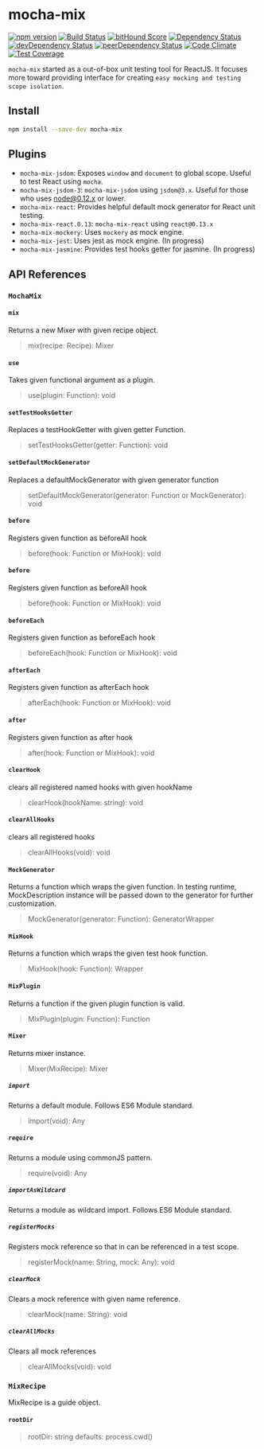 # mocha-mix

[![npm version](https://badge.fury.io/js/mocha-mix.svg)](http://badge.fury.io/js/mocha-mix)
[![Build Status](https://travis-ci.org/rexk/mocha-mix.svg)](https://travis-ci.org/rexk/mocha-mix)
[![bitHound Score](https://www.bithound.io/github/rexk/mocha-mix/badges/score.svg)](https://www.bithound.io/github/rexk/mocha-mix)
[![Dependency Status](https://david-dm.org/rexk/mocha-mix.svg)](https://david-dm.org/rexk/mocha-mix)
[![devDependency Status](https://david-dm.org/rexk/mocha-mix/dev-status.svg)](https://david-dm.org/rexk/mocha-mix#info=devDependencies)
[![peerDependency Status](https://david-dm.org/rexk/mocha-mix/peer-status.svg)](https://david-dm.org/rexk/mocha-mix#info=peerDependencies)
[![Code Climate](https://codeclimate.com/github/rexk/mocha-mix/badges/gpa.svg)](https://codeclimate.com/github/rexk/mocha-mix)
[![Test Coverage](https://codeclimate.com/github/rexk/mocha-mix/badges/coverage.svg)](https://codeclimate.com/github/rexk/mocha-mix/coverage)

`mocha-mix` started as a out-of-box unit testing tool for ReactJS. It focuses more toward providing interface for creating `easy mocking and testing scope isolation`.

## Install

```bash
npm install --save-dev mocha-mix
```

## Plugins

* `mocha-mix-jsdom`: Exposes `window` and `document` to global scope. Useful to test React using `mocha`.
* `mocha-mix-jsdom-3`: `mocha-mix-jsdom` using `jsdom@3.x`. Useful for those who uses node@0.12.x or lower.
* `mocha-mix-react`: Provides helpful default mock generator for React unit testing.
* `mocha-mix-react.0.13`: `mocha-mix-react` using `react@0.13.x`
* `mocha-mix-mockery`: Uses `mockery` as mock engine.
* `mocha-mix-jest`: Uses jest as mock engine. (In progress)
* `mocha-mix-jasmine`: Provides test hooks getter for jasmine. (In progress)

## API References

### `MochaMix`

#### `mix`

Returns a new Mixer with given recipe object.
> mix(recipe: Recipe): Mixer

#### `use`

Takes given functional argument as a plugin.
> use(plugin: Function): void

#### `setTestHooksGetter`

Replaces a testHookGetter with given getter Function.
> setTestHooksGetter(getter: Function): void

#### `setDefaultMockGenerator`

Replaces a defaultMockGenerator with given generator function
> setDefaultMockGenerator(generator: Function or MockGenerator): void

#### `before`

Registers given function as beforeAll hook
> before(hook: Function or MixHook): void


#### `before`

Registers given function as beforeAll hook
> before(hook: Function or MixHook): void

#### `beforeEach`

Registers given function as beforeEach hook
> beforeEach(hook: Function or MixHook): void

#### `afterEach`

Registers given function as afterEach hook
> afterEach(hook: Function or MixHook): void

#### `after`

Registers given function as after hook
> after(hook: Function or MixHook): void

#### `clearHook`

clears all registered named hooks with given hookName
> clearHook(hookName: string): void

#### `clearAllHooks`

clears all registered hooks
> clearAllHooks(void): void

#### `MockGenerator`

Returns a function which wraps the given function. In testing runtime,
MockDescription instance will be passed down to the generator for further
customization.

> MockGenerator(generator: Function): GeneratorWrapper

#### `MixHook`

Returns a function which wraps the given test hook function.
> MixHook(hook: Function): Wrapper

#### `MixPlugin`

Returns a function if the given plugin function is valid.
> MixPlugin(plugin: Function): Function

#### `Mixer`

Returns mixer instance.

> Mixer(MixRecipe): Mixer

##### `import`

Returns a default module. Follows ES6 Module standard.
> import(void): Any

##### `require`

Returns a module using commonJS pattern.
> require(void): Any

##### `importAsWildcard`

Returns a module as wildcard import. Follows ES6 Module standard.

##### `registerMocks`

Registers mock reference so that in can be referenced in a test scope.
> registerMock(name: String, mock: Any): void

##### `clearMock`

Clears a mock reference with given name reference.
> clearMock(name: String): void

##### `clearAllMocks`

Clears all mock references
> clearAllMocks(void): void

### `MixRecipe`

MixRecipe is a guide object.

#### `rootDir`

> rootDir: string
> defaults: process.cwd()
